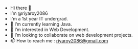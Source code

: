 - Hi there 👋
- I’m @riyaroy2086
- I'm a 1st year IT undergrad.
- 🌱 I’m currently learning Java.
- 👀 I’m interested in Web Development.
- 💞️ I’m looking to collaborate on web development projects.
- 📫 How to reach me : riyaroy2086@gmail.com

<!---
r2roy/r2roy is a ✨ special ✨ repository because its `README.md` (this file) appears on your GitHub profile.
You can click the Preview link to take a look at your changes.
--->
